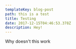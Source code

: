 ```yaml
---
templateKey: blog-post
path: this is a test
title: Testing
date: 2017-12-15T04:46:53.378Z
description: Hey!
---
```

Why doesn't this work
